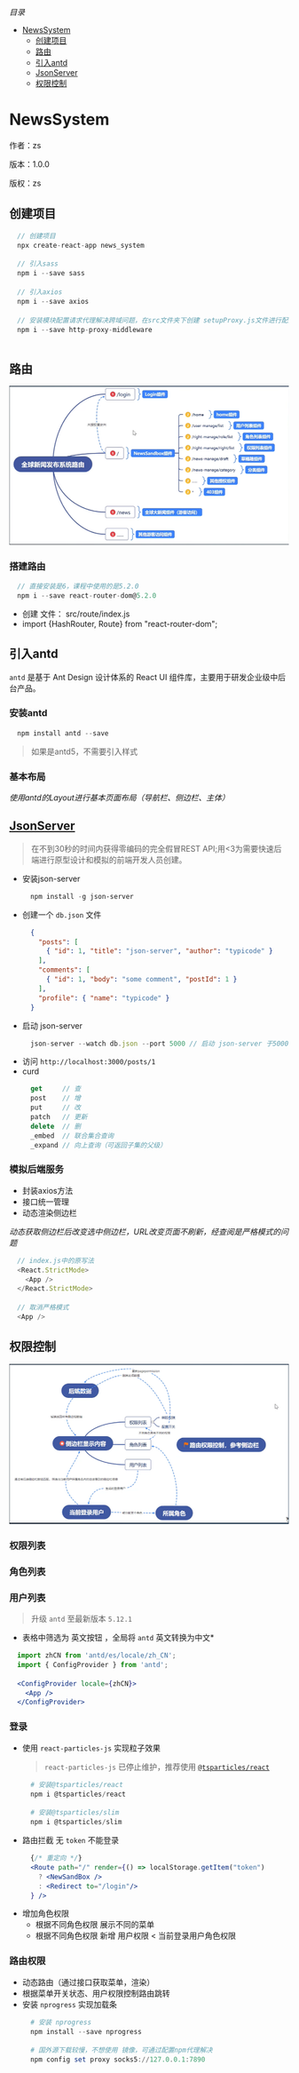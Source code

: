 *目录*

- [NewsSystem](#NewsSystem)
  - [创建项目](#创建项目)
  - [路由](#路由)
  - [引入antd](#引入antd)
  - [JsonServer](#JsonServer)
  - [权限控制](#权限控制)


# NewsSystem

  作者：zs

  版本：1.0.0

  版权：zs

## 创建项目

  ``` javascript
    // 创建项目
    npx create-react-app news_system
    
    // 引入sass
    npm i --save sass
    
    // 引入axios
    npm i --save axios
    
    // 安装模块配置请求代理解决跨域问题，在src文件夹下创建 setupProxy.js文件进行配置
    npm i --save http-proxy-middleware
    
  ```

## 路由

  ![路由架构](./imgs/route-architecture.png)
  
  ### 搭建路由

  ``` javascript
    // 直接安装是6，课程中使用的是5.2.0
    npm i --save react-router-dom@5.2.0
  ```

  - 创建 文件： src/route/index.js
  - import {HashRouter, Route} from "react-router-dom";

## 引入antd
  `antd` 是基于 Ant Design 设计体系的 React UI 组件库，主要用于研发企业级中后台产品。

### 安装antd
  
  ``` powershell
    npm install antd --save
  ```

  > 如果是antd5，不需要引入样式

### 基本布局

  *使用antd的Layout进行基本页面布局（导航栏、侧边栏、主体）*

## [JsonServer](https://www.npmjs.com/package/json-server)
  > 在不到30秒的时间内获得零编码的完全假冒REST API;用<3为需要快速后端进行原型设计和模拟的前端开发人员创建。

  - 安装json-server
    ``` powershell
      npm install -g json-server
    ```
  - 创建一个 `db.json` 文件
    ``` json
      {
        "posts": [
          { "id": 1, "title": "json-server", "author": "typicode" }
        ],
        "comments": [
          { "id": 1, "body": "some comment", "postId": 1 }
        ],
        "profile": { "name": "typicode" }
      }
    ```
  - 启动 json-server
    ``` js
      json-server --watch db.json --port 5000 // 启动 json-server 于5000端口
    ```
  - 访问 `http://localhost:3000/posts/1`
  - curd
    ``` javascript
      get     // 查
      post    // 增
      put     // 改
      patch   // 更新
      delete  // 删
      _embed  // 联合集合查询
      _expand // 向上查询（可返回子集的父级）
    ```
    
### 模拟后端服务

  - 封装axios方法
  - 接口统一管理
  - 动态渲染侧边栏

  *动态获取侧边栏后改变选中侧边栏，URL改变页面不刷新，经查阅是严格模式的问题*
    
  ``` javascript
    // index.js中的原写法
    <React.StrictMode>
      <App />
    </React.StrictMode>
    
    // 取消严格模式
    <App />
  ```

## 权限控制

  ![权限控制](./imgs/access-control.png)

### 权限列表

### 角色列表

### 用户列表
  > 升级 `antd` 至最新版本 `5.12.1`
  
  * 表格中筛选为 英文按钮 ，全局将 `antd` 英文转换为中文*
  ``` jsx
    import zhCN from 'antd/es/locale/zh_CN';
    import { ConfigProvider } from 'antd';
    
    <ConfigProvider locale={zhCN}>
      <App />
    </ConfigProvider>
  ```

### 登录

  - 使用 `react-particles-js` 实现粒子效果
    > `react-particles-js` 已停止维护，推荐使用 [`@tsparticles/react`](https://www.npmjs.com/package/@tsparticles/react)
    ``` powershell
      # 安装@tsparticles/react
      npm i @tsparticles/react
      
      # 安装@tsparticles/slim
      npm i @tsparticles/slim
    ```
  - 路由拦截 无 `token` 不能登录
    ```jsx
      {/* 重定向 */}
      <Route path="/" render={() => localStorage.getItem("token")
        ? <NewSandBox />
        : <Redirect to="/login"/>
      } />
    ```
  - 增加角色权限
    - 根据不同角色权限 展示不同的菜单
    - 根据不同角色权限 新增 用户权限 < 当前登录用户角色权限

### 路由权限
  - 动态路由（通过接口获取菜单，渲染）
  - 根据菜单开关状态、用户权限控制路由跳转
  - 安装 `nprogress` 实现加载条
    ``` powershell
      # 安装 nprogress
      npm install --save nprogress
      
      # 国外源下载较慢，不想使用 镜像，可通过配置npm代理解决
      npm config set proxy socks5://127.0.0.1:7890
    ``` 

